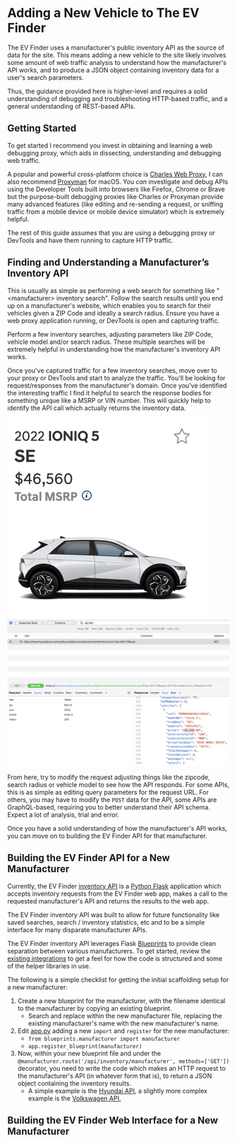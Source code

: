 # Adding a New Vehicle to The EV Finder
The EV Finder uses a manufacturer's public inventory API as the source of data for
the site. This means adding a new vehicle to the site likely involves some amount
of web traffic analysis to understand how the manufacturer's API works, and to
produce a JSON object containing inventory data for a user's search parameters.

Thus, the guidance provided here is higher-level and requires a solid
understanding of debugging and troubleshooting HTTP-based traffic, and a general
understanding of REST-based APIs.


## Getting Started
To get started I recommend you invest in obtaining and learning a web debugging
proxy, which aids in dissecting, understanding and debugging web traffic.

A popular and powerful cross-platform choice is [Charles Web Proxy](https://www.charlesproxy.com/), I can also recommend [Proxyman](https://proxyman.io/) for macOS. You _can_ investigate
and debug APIs using the Developer Tools built into browsers like Firefox,
Chrome or Brave but the purpose-built debugging proxies like Charles or Proxyman
provide many advanced features (like editing and re-sending a request, or
sniffing traffic from a mobile device or mobile device simulator) which is
extremely helpful.

The rest of this guide assumes that you are using a debugging proxy or DevTools
and have them running to capture HTTP traffic.


## Finding and Understanding a Manufacturer’s Inventory API
This is usually as simple as performing a web search for something like
"\<manufacturer\> inventory search". Follow the search results until you end up on
a manufacturer's website, which enables you to search for their vehicles given
a ZIP Code and ideally a search radius. Ensure you have a web proxy application
running, or DevTools is open and capturing traffic.

Perform a few inventory searches, adjusting parameters like ZIP Code, vehicle
model and/or search radius. These multiple searches will be extremely helpful
in understanding how the manufacturer's inventory API works.

Once you've captured traffic for a few inventory searches, move over to your proxy
or DevTools and start to analyze the traffic. You'll be looking for request/responses
from the manufacturer's domain. Once you've identified the interesting traffic
I find it helpful to search the response bodies for something unique like a MSRP
or VIN number. This will quickly help to identify the API call which actually
returns the inventory data.

![](images/dealer-website.png)
![](images/inventory-api-results.png)

From here, try to modify the request adjusting things like the zipcode, search
radius or vehicle model to see how the API responds. For some APIs, this is as
simple as editing query parameters for the request URL. For others, you may have
to modify the `POST` data for the API, some APIs are GraphQL-based, requiring you
to better understand their API schema. Expect a lot of analysis, trial and error.

Once you have a solid understanding of how the manufacturer's API works, you
can move on to building the EV Finder API for that manufacturer.

## Building the EV Finder API for a New Manufacturer
Currently, the EV Finder [inventory API](../api/) is a
[Python Flask](https://flask.palletsprojects.com/en/2.2.x/) application which
accepts inventory requests from the EV Finder web app, makes a call to the
requested manufacturer's API and returns the results to the web app.

The EV Finder inventory API was built to allow for future functionality like
saved searches, search / inventory statistics, etc and to be a simple interface
for many disparate manufacturer APIs.

The EV Finder inventory API leverages Flask [Blueprints](https://flask.palletsprojects.com/en/2.2.x/tutorial/views/?highlight=blueprints#create-a-blueprint) to provide clean
separation between various manufacturers. To get started, review the [existing
integrations](../api/src/blueprints) to get a feel for how the code is structured
and some of the helper libraries in use.

The following is a simple checklist for getting the initial scaffolding setup
for a new manufacturer:
1. Create a new blueprint for the manufacturer, with the filename identical to the
manufacturer by copying an existing blueprint.
    - Search and replace within the new manufacturer file, replacing the existing
  manufacturer's name with the new manufacturer's name.
2. Edit [app.py](../api/src/app.py) adding a new `import` and `register` for the
new manufacturer:
    - `from blueprints.manufacturer import manufacturer`
    - `app.register_blueprint(manufacturer)`
3. Now, within your new blueprint file and under the
`@manufacturer.route('/api/inventory/manufacturer', methods=['GET'])`
decorator, you need to write the code which makes an HTTP request to the
manufacturer's API (in whatever form that is), to return a JSON object containing
the inventory results.
    - A simple example is the [Hyundai API](../api/src/blueprints/hyundai.py),
    a slightly more complex example is the [Volkswagen API.](../api/src/blueprints/volkswagen.py)

## Building the EV Finder Web Interface for a New Manufacturer
